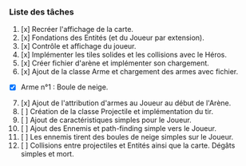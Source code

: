 ﻿### Liste des tâches

1. [x] Recréer l'affichage de la carte.
2. [x] Fondations des Entités (et du Joueur par extension).
3. [x] Contrôle et affichage du joueur.
4. [x] Implémenter les tiles solides et les collisions avec le Héros.
5. [x] Créer fichier d'arène et implémenter son chargement.
6. [x] Ajout de la classe Arme et chargement des armes avec fichier.
  - [x] Arme n°1 : Boule de neige.
7. [x] Ajout de l'attribution d'armes au Joueur au début de l'Arène.
8. [ ] Création de la classe Projectile et implémentation du tir.
9. [ ] Ajout de caractéristiques simples pour le Joueur.
10. [ ] Ajout des Ennemis et path-finding simple vers le Joueur.
11. [ ] Les ennemis tirent des boules de neige simples sur le Joueur.
12. [ ] Collisions entre projectiles et Entités ainsi que la carte. Dégâts simples et mort.